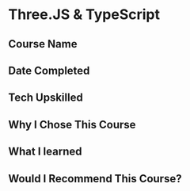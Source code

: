 # Three.JS & TypeScript

## Course Name

## Date Completed

## Tech Upskilled

## Why I Chose This Course

## What I learned

## Would I Recommend This Course?
